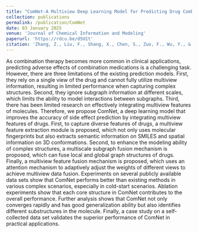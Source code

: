 ```yaml
---
title: "ComNet-A Multiview Deep Learning Model for Predicting Drug Combination Side Effects"
collection: publications
permalink: /publication/ComNet
date: 03 January 2025
venue: 'Journal of Chemical Information and Modeling'
paperurl: 'https://rdcu.be/d5U1t'
citation: 'Zhang, Z., Liu, F., Shang, X., Chen, S., Zuo, F., Wu, Y., & Long, D. (2025). ComNet: A Multiview Deep Learning Model for Predicting Drug Combination Side Effects. Journal of chemical information and modeling, 10.1021/acs.jcim.4c01737. Advance online publication. https://doi.org/10.1021/acs.jcim.4c01737'
---
```


As combination therapy becomes more common in clinical applications, predicting adverse effects of combination medications is a challenging task. However, there are three limitations of the existing prediction models. First, they rely on a single view of the drug and cannot fully utilize multiview information, resulting in limited performance when capturing complex structures. Second, they ignore subgraph information at different scales, which limits the ability to model interactions between subgraphs. Third, there has been limited research on effectively integrating multiview features of molecules. Therefore, we propose ComNet, a deep learning model that improves the accuracy of side effect prediction by integrating multiview features of drugs. First, to capture diverse features of drugs, a multiview feature extraction module is proposed, which not only uses molecular fingerprints but also extracts semantic information on SMILES and spatial information on 3D conformations. Second, to enhance the modeling ability of complex structures, a multiscale subgraph fusion mechanism is proposed, which can fuse local and global graph structures of drugs. Finally, a multiview feature fusion mechanism is proposed, which uses an attention mechanism to adaptively adjust the weights of different views to achieve multiview data fusion. Experiments on several publicly available data sets show that ComNet performs better than existing methods in various complex scenarios, especially in cold-start scenarios. Ablation experiments show that each core structure in ComNet contributes to the overall performance. Further analysis shows that ComNet not only converges rapidly and has good generalization ability but also identifies different substructures in the molecule. Finally, a case study on a self-collected data set validates the superior performance of ComNet in practical applications.